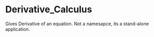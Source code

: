 # Derivative_Calculus
Gives Derivative of an equation.
Not a namesapce, its a stand-alone application.
